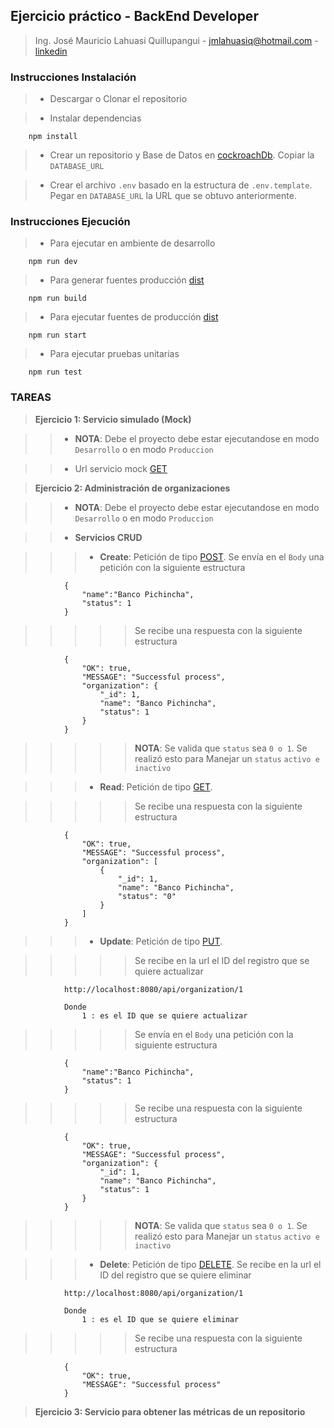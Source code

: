 ## Ejercicio práctico - BackEnd Developer

> Ing. José Mauricio Lahuasi Quillupangui - jmlahuasiq@hotmail.com - [linkedin](https://www.linkedin.com/in/jos%C3%A9-mauricio-lahuasi-quillupangui-1b660874/)

### Instrucciones Instalación

> - Descargar o Clonar el repositorio

> - Instalar dependencias

```
    npm install
```

> - Crear un repositorio y Base de Datos en [cockroachDb](https://www.cockroachlabs.com/). Copiar la `DATABASE_URL`

> - Crear el archivo `.env` basado en la estructura de `.env.template`. Pegar en `DATABASE_URL` la URL que se obtuvo anteriormente.

### Instrucciones Ejecución

> - Para ejecutar en ambiente de desarrollo

```
    npm run dev
```

> - Para generar fuentes producción [dist](./dist/)

```
    npm run build
```

> - Para ejecutar fuentes de producción [dist](./dist/)

```
    npm run start
```

> - Para ejecutar pruebas unitarias

```
    npm run test
```

### TAREAS

> **Ejercicio 1: Servicio simulado (Mock)**

> > - **NOTA**: Debe el proyecto debe estar ejecutandose en modo `Desarrollo` o en modo `Produccion`

> > - Url servicio mock [GET](http://localhost:8080/api/mock/getall)

> **Ejercicio 2: Administración de organizaciones**

> > - **NOTA**: Debe el proyecto debe estar ejecutandose en modo `Desarrollo` o en modo `Produccion`

> > - **Servicios CRUD**

> > > - **Create**: Petición de tipo [POST](http://localhost:8080/api/organization). Se envía en el `Body` una petición con la siguiente estructura

```
            {
                "name":"Banco Pichincha",
                "status": 1
            }
```

> > > > > Se recibe una respuesta con la siguiente estructura

```
            {
                "OK": true,
                "MESSAGE": "Successful process",
                "organization": {
                    "_id": 1,
                    "name": "Banco Pichincha",
                    "status": 1
                }
            }
```

> > > > > **NOTA**: Se valida que `status` sea `0 o 1`. Se realizó esto para Manejar un `status` `activo e inactivo`

> > > - **Read**: Petición de tipo [GET](http://localhost:8080/api/organization/all).

> > > > > Se recibe una respuesta con la siguiente estructura

```
            {
                "OK": true,
                "MESSAGE": "Successful process",
                "organization": [
                    {
                        "_id": 1,
                        "name": "Banco Pichincha",
                        "status": "0"
                    }
                ]
            }
```

> > > - **Update**: Petición de tipo [PUT](http://localhost:8080/api/organization/1).

> > > > > Se recibe en la url el ID del registro que se quiere actualizar

```
            http://localhost:8080/api/organization/1

            Donde
                1 : es el ID que se quiere actualizar
```

> > > > > Se envía en el `Body` una petición con la siguiente estructura

```
            {
                "name":"Banco Pichincha",
                "status": 1
            }
```

> > > > > Se recibe una respuesta con la siguiente estructura

```
            {
                "OK": true,
                "MESSAGE": "Successful process",
                "organization": {
                    "_id": 1,
                    "name": "Banco Pichincha",
                    "status": 1
                }
            }
```

> > > > > **NOTA**: Se valida que `status` sea `0 o 1`. Se realizó esto para Manejar un `status` `activo e inactivo`

> > > - **Delete**: Petición de tipo [DELETE](http://localhost:8080/api/organization/1). Se recibe en la url el ID del registro que se quiere eliminar

```
            http://localhost:8080/api/organization/1

            Donde
                1 : es el ID que se quiere eliminar
```

> > > > > Se recibe una respuesta con la siguiente estructura

```
            {
                "OK": true,
                "MESSAGE": "Successful process"
            }
```

> **Ejercicio 3: Servicio para obtener las métricas de un repositorio**
